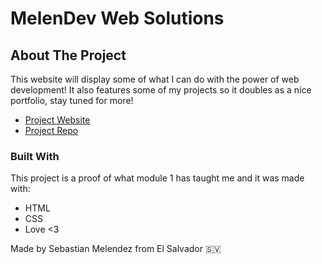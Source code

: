 # MelenDev Web Solutions

## About The Project

This website will display some of what I can do with the power of web development! 
It also features some of my projects so it doubles as a nice portfolio, stay tuned for more!

* [Project Website](https://sebasmelendez.github.io/melendev/)
* [Project Repo](https://github.com/SebasMelendez/melendev)


### Built With

This project is a proof of what module 1 has taught me and it was made with:

* HTML
* CSS
* Love <3

Made by Sebastian Melendez from El Salvador :el_salvador:
